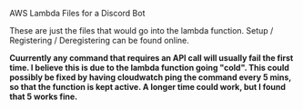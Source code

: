 AWS Lambda Files for a Discord Bot

These are just the files that would go into the lambda function. Setup / Registering / Deregistering can be found online.


**Cuurrently any command that requires an API call will usually fail the first time. I believe this is due to the lambda function going "cold". This could possibly be fixed by having cloudwatch ping the command every 5 mins, so that the function is kept active. A longer time could work, but I found that 5 works fine.**